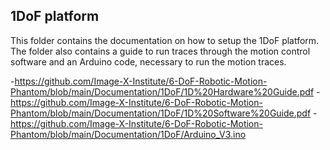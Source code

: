 ## 1DoF platform
This folder contains the documentation on how to setup the 1DoF platform. The folder also contains a guide to run traces through the motion control software and an Arduino code, necessary to run the motion traces.


  -https://github.com/Image-X-Institute/6-DoF-Robotic-Motion-Phantom/blob/main/Documentation/1DoF/1D%20Hardware%20Guide.pdf
  -https://github.com/Image-X-Institute/6-DoF-Robotic-Motion-Phantom/blob/main/Documentation/1DoF/1D%20Software%20Guide.pdf
  -https://github.com/Image-X-Institute/6-DoF-Robotic-Motion-Phantom/blob/main/Documentation/1DoF/Arduino_V3.ino
